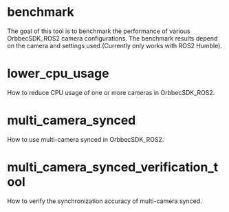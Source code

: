 # benchmark

The goal of this tool is to benchmark the performance of various OrbbecSDK_ROS2 camera configurations. The benchmark results depend on the camera and settings used.(Currently only works with ROS2 Humble).

# lower_cpu_usage

How to reduce CPU usage of one or more cameras in OrbbecSDK_ROS2.

# multi_camera_synced

How to use multi-camera synced in OrbbecSDK_ROS2.

# multi_camera_synced_verification_tool

How to verify the synchronization accuracy of multi-camera synced.
